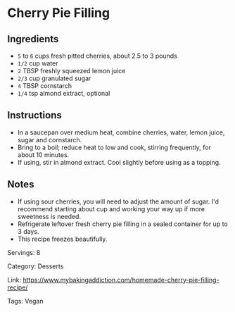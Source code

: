 # Cherry Pie Filling

## Ingredients

- `5` to `6` cups fresh pitted cherries, about 2.5 to 3 pounds
- `1/2` cup water
- `2` TBSP freshly squeezed lemon juice
- `2/3` cup granulated sugar
- `4` TBSP cornstarch
- `1/4` tsp almond extract, optional

## Instructions

- In a saucepan over medium heat, combine cherries, water, lemon juice, sugar and cornstarch.
- Bring to a boil; reduce heat to low and cook, stirring frequently, for about 10 minutes.
- If using, stir in almond extract. Cool slightly before using as a topping.

## Notes

- If using sour cherries, you will need to adjust the amount of sugar. I'd recommend starting about cup and working your way up if more sweetness is needed.
- Refrigerate leftover fresh cherry pie filling in a sealed container for up to 3 days.
- This recipe freezes beautifully.

Servings: 8

Category: Desserts

Link: https://www.mybakingaddiction.com/homemade-cherry-pie-filling-recipe/

Tags: Vegan

